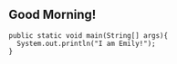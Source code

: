 ## Good Morning! ##



```
public static void main(String[] args){
  System.out.println("I am Emily!");
}
```

